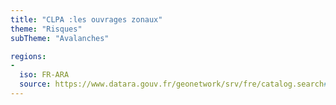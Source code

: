 ```yaml
---
title: "CLPA :les ouvrages zonaux"
theme: "Risques"
subTheme: "Avalanches"

regions:
-
  iso: FR-ARA
  source: https://www.datara.gouv.fr/geonetwork/srv/fre/catalog.search#/search?resultType=details&sortBy=relevance&from=1&to=20&fast=index&_content_type=json&any=CLPA :les ouvrages zonaux
---
```

